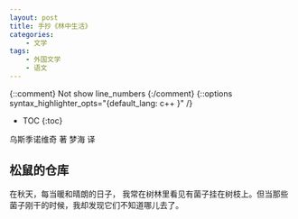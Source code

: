 ```yaml
---
layout: post
title: 手抄《林中生活》
categories:
    - 文学
tags:
    - 外国文学
    - 语文
---
```


{::comment} Not show line_numbers {:/comment}
{::options syntax_highlighter_opts="{default_lang: c++ \}" /}

* TOC
{:toc}

乌斯季诺维奇 著
梦海 译

## 松鼠的仓库

在秋天，每当暖和晴朗的日子，
我常在树林里看见有菌子挂在树枝上。但当那些菌子刚干的时候，我却发现它们不知道哪儿去了。

## 
